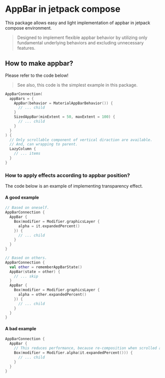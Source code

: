 # AppBar in jetpack compose
This package allows easy and light implementation of appbar in jetpack compose environment.

> Designed to implement flexible appbar behavior by utilizing only fundamental underlying behaviors and excluding unnecessary features.

## How to make appbar?
Please refer to the code below!

> See also, this code is the simplest example in this package.

```kotlin
AppBarConnection(
  appBars = {
    AppBar(behavior = MaterialAppBarBehavior()) {
      // ... child
    }
    SizedAppBar(minExtent = 50, maxExtent = 100) {
      // ... child
    }
  }
) {
  // Only scrollable component of vertical diraction are available.
  // And, can wrapping to parent.
  LazyColumn {
    // ... items
  }
}
```

### How to apply effects according to appbar position?
The code below is an example of implementing transparency effect.

#### A good example
```kotlin
// Based on oneself.
AppBarConnection {
  AppBar {
    Box(modifier = Modifier.graphicsLayer {
      alpha = it.expandedPercent()
    }) {
      // ... child
    }
  }
}

// Based on others.
AppBarConnection {
  val other = rememberAppBarState()
  AppBar(state = other) {
    // ... skip
  }
  AppBar {
    Box(modifier = Modifier.graphicsLayer {
      alpha = other.expandedPercent()
    }) {
      // ... child
    }
  }
}
```

#### A bad example
```kotlin
AppBarConnection {
  AppBar {
    // This reduces performance, because re-composition when scrolled appbar.
    Box(modifier = Modifier.alpha(it.expandedPercent())) {
      // ... child
    }
  }
}
```
